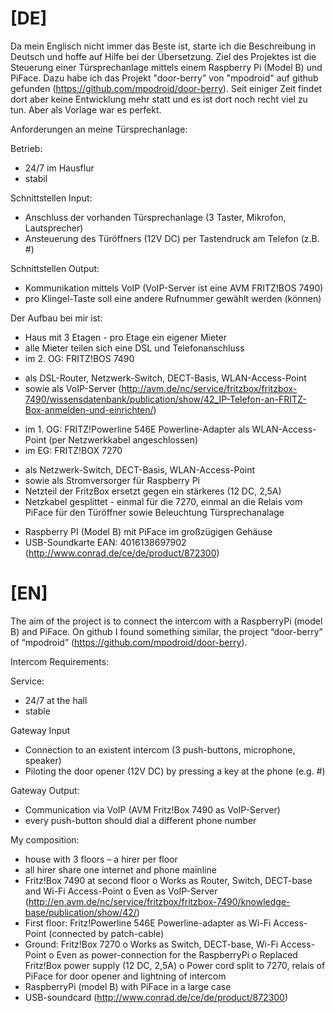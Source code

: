 

[DE]
==========
Da mein Englisch nicht immer das Beste ist, starte ich die Beschreibung in Deutsch und hoffe auf Hilfe bei der Übersetzung.
Ziel des Projektes ist die Steuerung einer Türsprechanlage mittels einem Raspberry Pi (Model B) und PiFace. 
Dazu habe ich das Projekt "door-berry" von "mpodroid" auf github gefunden (https://github.com/mpodroid/door-berry). 
Seit einiger Zeit findet dort aber keine Entwicklung mehr statt und es ist dort noch recht viel zu tun. Aber als Vorlage war es perfekt.


Anforderungen an meine Türsprechanlage:

Betrieb:
* 24/7 im Hausflur
* stabil

Schnittstellen Input:
* Anschluss der vorhanden Türsprechanlage (3 Taster, Mikrofon, Lautsprecher)
* Ansteuerung des Türöffners (12V DC) per Tastendruck am Telefon (z.B. #)

Schnittstellen Output:
* Kommunikation mittels VoIP (VoIP-Server ist eine AVM FRITZ!BOS 7490)
* pro Klingel-Taste soll eine andere Rufnummer gewählt werden (können)


Der Aufbau bei mir ist:
* Haus mit 3 Etagen - pro Etage ein eigener Mieter
* alle Mieter teilen sich eine DSL und Telefonanschluss
* im 2. OG: FRITZ!BOS 7490
- als DSL-Router, Netzwerk-Switch, DECT-Basis, WLAN-Access-Point
- sowie als VoIP-Server (http://avm.de/nc/service/fritzbox/fritzbox-7490/wissensdatenbank/publication/show/42_IP-Telefon-an-FRITZ-Box-anmelden-und-einrichten/)
* im 1. OG: FRITZ!Powerline 546E Powerline-Adapter als WLAN-Access-Point (per Netzwerkkabel angeschlossen)
* im EG: FRITZ!BOX 7270
- als Netzwerk-Switch, DECT-Basis, WLAN-Access-Point
- sowie als Stromversorger für Raspberry Pi
- Netzteil der FritzBox ersetzt gegen ein stärkeres (12 DC, 2,5A)
- Netzkabel gesplittet - einmal für die 7270, einmal an die Relais vom PiFace für den Türöffner sowie Beleuchtung Türsprechanalage
* Raspberry PI (Model B) mit PiFace im großzügigen Gehäuse
* USB-Soundkarte EAN: 4016138697902 (http://www.conrad.de/ce/de/product/872300)

[EN]
==========

The aim of the project is to connect the intercom with a RaspberryPi (model B) and PiFace. On github I found something similar, the project “door-berry” of “mpodroid” (https://github.com/mpodroid/door-berry).

Intercom Requirements:

Service:
-	24/7 at the hall
-	stable

Gateway Input
-	Connection to an existent intercom (3 push-buttons, microphone, speaker)
-	Piloting the door opener (12V DC) by pressing a key at the phone (e.g. #)

Gateway Output:
-	Communication via VoIP (AVM Fritz!Box 7490 as VoIP-Server)
-	every push-button should dial a different phone number

My composition:
-	house with 3 floors – a hirer per floor 
-	all hirer share one internet and phone mainline
-	Fritz!Box 7490 at second floor
  o	Works as Router, Switch, DECT-base and Wi-Fi Access-Point
  o	Even as VoIP-Server (http://en.avm.de/nc/service/fritzbox/fritzbox-7490/knowledge-base/publication/show/42/)
-	First floor: Fritz!Powerline 546E Powerline-adapter as Wi-Fi Access-Point (connected by patch-cable)
-	Ground: Fritz!Box 7270
  o	Works as Switch, DECT-base, Wi-Fi Access-Point
  o	Even as power-connection for the RaspberryPi
  o	Replaced Fritz!Box power supply (12 DC, 2,5A)
  o	Power cord split to 7270, relais of PiFace for door opener and lightning of intercom
-	RaspberryPi (model B) with PiFace in a large case
-	USB-soundcard (http://www.conrad.de/ce/de/product/872300)

